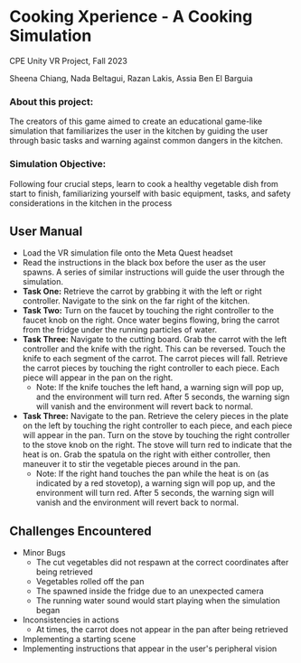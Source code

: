 # Cooking Xperience - A Cooking Simulation

CPE Unity VR Project, Fall 2023

Sheena Chiang, Nada Beltagui, Razan Lakis, Assia Ben El Barguia

### About this project:
The creators of this game aimed to create an educational game-like simulation that familiarizes the user in the kitchen by guiding the user through basic tasks and warning against common dangers in the kitchen.

### Simulation Objective:
Following four crucial steps, learn to cook a healthy vegetable dish from start to finish, familiarizing yourself with basic equipment, tasks, and safety considerations in the kitchen in the process

## User Manual
- Load the VR simulation file onto the Meta Quest headset
- Read the instructions in the black box before the user as the user spawns. A series of similar instructions will guide the user through the simulation.
- **Task One:** Retrieve the carrot by grabbing it with the left or right controller. Navigate to the sink on the far right of the kitchen.
- **Task Two:** Turn on the faucet by touching the right controller to the faucet knob on the right. Once water begins flowing, bring the carrot from the fridge under the running particles of water.
- **Task Three:** Navigate to the cutting board. Grab the carrot with the left controller and the knife with the right. This can be reversed. Touch the knife to each segment of the carrot. The carrot pieces will fall. Retrieve the carrot pieces by touching the right controller to each piece. Each piece will appear in the pan on the right.
  - Note: If the knife touches the left hand, a warning sign will pop up, and the environment will turn red. After 5 seconds, the warning sign will vanish and the environment will revert back to normal.
- **Task Three:** Navigate to the pan. Retrieve the celery pieces in the plate on the left by touching the right controller to each piece, and each piece will appear in the pan. Turn on the stove by touching the right controller to the stove knob on the right. The stove will turn red to indicate that the heat is on. Grab the spatula on the right with either controller, then maneuver it to stir the vegetable pieces around in the pan.
  - Note: If the right hand touches the pan while the heat is on (as indicated by a red stovetop), a warning sign will pop up, and the environment will turn red. After 5 seconds, the warning sign will vanish and the environment will revert back to normal.
 
## Challenges Encountered
- Minor Bugs
  - The cut vegetables did not respawn at the correct coordinates after being retrieved
  - Vegetables rolled off the pan
  - The spawned inside the fridge due to an unexpected camera
  - The running water sound would start playing when the simulation began
- Inconsistencies in actions
  - At times, the carrot does not appear in the pan after being retrieved
- Implementing a starting scene
- Implementing instructions that appear in the user's peripheral vision

